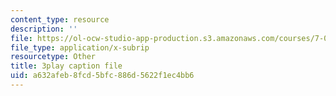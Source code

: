 ```yaml
---
content_type: resource
description: ''
file: https://ol-ocw-studio-app-production.s3.amazonaws.com/courses/7-016-introductory-biology-fall-2018/a632afeb8fcd5bfc886d5622f1ec4bb6_CALYA11terw.vtt
file_type: application/x-subrip
resourcetype: Other
title: 3play caption file
uid: a632afeb-8fcd-5bfc-886d-5622f1ec4bb6
---
```


